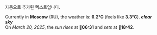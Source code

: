 
자동으로 추가된 텍스트입니다.

<!--START_SECTION:weather:moscow-->
Currently in **Moscow** (RU), the weather is: **6.2°C** (feels like **3.3°C**), ***clear sky***<br/>
On *March 20, 2025*, the *sun rises* at 🌅**06:31** and *sets* at 🌇**18:42**.
<!--END_SECTION:weather-->
